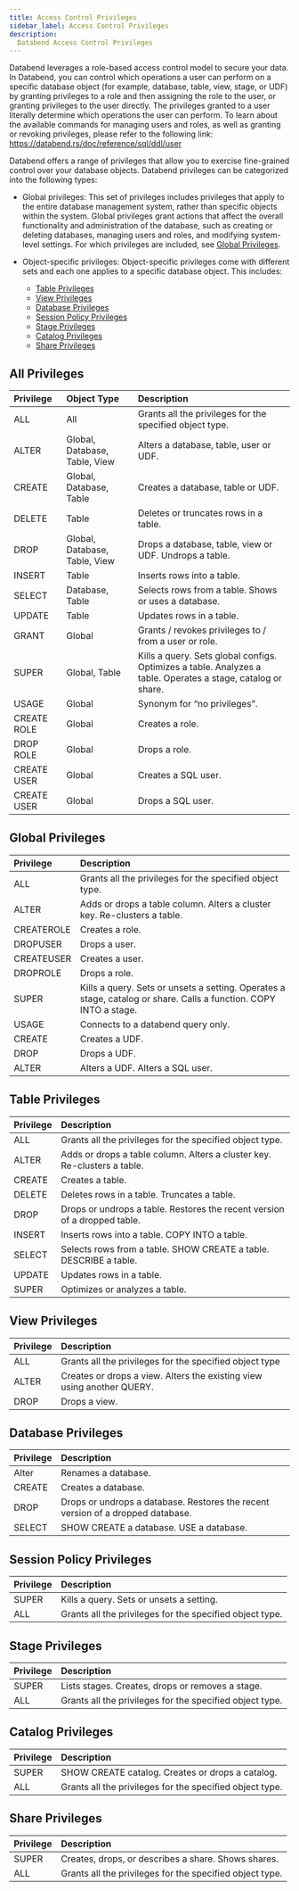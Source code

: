 ```yaml
---
title: Access Control Privileges
sidebar_label: Access Control Privileges
description:
  Databend Access Control Privileges
---
```


Databend leverages a role-based access control model to secure your data. In Databend, you can control which operations a user can perform on a specific database object (for example, database, table, view, stage, or UDF) by granting privileges to a role and then assigning the role to the user, or granting privileges to the user directly. The privileges granted to a user literally determine which operations the user can perform. To learn about the available commands for managing users and roles, as well as granting or revoking privileges, please refer to the following link: https://databend.rs/doc/reference/sql/ddl/user

Databend offers a range of privileges that allow you to exercise fine-grained control over your database objects. Databend privileges can be categorized into the following types:

- Global privileges: This set of privileges includes privileges that apply to the entire database management system, rather than specific objects within the system. Global privileges grant actions that affect the overall functionality and administration of the database, such as creating or deleting databases, managing users and roles, and modifying system-level settings. For which privileges are included, see [Global Privileges](#global-privileges).

- Object-specific privileges: Object-specific privileges come with different sets and each one applies to a specific database object. This includes:
  - [Table Privileges](#table-privileges)
  - [View Privileges](#view-privileges)
  - [Database Privileges](#database-privileges)
  - [Session Policy Privileges](#session-policy-privileges)
  - [Stage Privileges](#stage-privileges)
  - [Catalog Privileges](#catalog-privileges)
  - [Share Privileges](#share-privileges)

## All Privileges

| Privilege | Object Type | Description |
| :--                 | :--                  | :--                  |
| ALL   |  All    | Grants all the privileges for the specified object type. |
| ALTER   |   Global, Database, Table, View   | Alters a database, table, user or UDF. |
| CREATE   |     Global, Database, Table    | Creates a database, table or UDF. |
| DELETE   |  Table   | Deletes or truncates rows in a table. |
| DROP       |    Global, Database, Table, View    | Drops a database, table, view or UDF. Undrops a table. |
| INSERT       |   Table       | Inserts rows into a table. |
| SELECT       |    Database, Table      | Selects rows from a table. Shows or uses a database. |
| UPDATE       |      Table    | Updates rows in a table. |
| GRANT       |     Global    | Grants / revokes privileges to / from a user or role. |
| SUPER       |      Global, Table   | Kills a query. Sets global configs. Optimizes a table. Analyzes a table. Operates a stage, catalog or share. |
| USAGE       |    Global     | Synonym for “no privileges”. |
| CREATE ROLE   |      Global    | Creates a role. |
| DROP ROLE   |      Global    | Drops a role. |
| CREATE USER   |     Global     | Creates a SQL user. |
| CREATE USER   |     Global     | Drops a SQL user. |

## Global Privileges

| Privilege | Description |
| :--                 | :--                  |
| ALL   |  Grants all the privileges for the specified object type. |
| ALTER   |    Adds or drops a table column. Alters a cluster key. Re-clusters a table. |
| CREATEROLE   |     Creates a role.    |
| DROPUSER   |  Drops a user. |
| CREATEUSER   |  Creates a user. |
| DROPROLE   |  Drops a role. |
| SUPER       |    Kills a query. Sets or unsets a setting. Operates a stage, catalog or share. Calls a function. COPY INTO a stage. |
| USAGE       |   Connects to a databend query only. |
| CREATE       |   Creates a UDF. |
| DROP       |   Drops a UDF. |
| ALTER       |   Alters a UDF. Alters a SQL user. |


## Table Privileges

| Privilege | Description |
| :--                 | :--                  |
| ALL   |  Grants all the privileges for the specified object type. |
| ALTER   |  Adds or drops a table column. Alters a cluster key. Re-clusters a table. |
| CREATE   |     Creates a table.    |
| DELETE   |  Deletes rows in a table. Truncates a table. |
| DROP       |    Drops or undrops a table. Restores the recent version of a dropped table. |
| INSERT       |   Inserts rows into a table. COPY INTO a table. |
| SELECT       |   Selects rows from a table. SHOW CREATE a table. DESCRIBE a table. |
| UPDATE       |      Updates rows in a table. |
| SUPER       |    Optimizes or analyzes a table. |

## View Privileges

| Privilege | Description |
| :--                 | :--                  |
| ALL   |  Grants all the privileges for the specified object type |
| ALTER   |    Creates or drops a view. Alters the existing view using another QUERY. |
| DROP       |    Drops a view. |

## Database Privileges

| Privilege | Description |
| :--                 | :--                  |
| Alter   |    Renames a database. |
| CREATE   |     Creates a database.    |
| DROP       |   Drops or undrops a database. Restores the recent version of a dropped database.  |
| SELECT       |    SHOW CREATE a database. USE a database. |


## Session Policy Privileges

| Privilege | Description |
| :--                 | :--                  |
| SUPER       |    Kills a query. Sets or unsets a setting. |
| ALL   |  Grants all the privileges for the specified object type. |

## Stage Privileges

| Privilege | Description |
| :--                 | :--                  |
| SUPER       |  Lists stages. Creates, drops or removes a stage. |
| ALL   |  Grants all the privileges for the specified object type. |

## Catalog Privileges

| Privilege | Description |
| :--                 | :--                  |
| SUPER       |  SHOW CREATE catalog. Creates or drops a catalog. |
| ALL   |  Grants all the privileges for the specified object type. |

## Share Privileges

| Privilege | Description |
| :--                 | :--                  |
| SUPER       |  Creates, drops, or describes a share. Shows shares. |
| ALL   |  Grants all the privileges for the specified object type. |